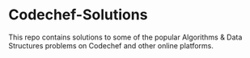 # Codechef-Solutions

This repo contains solutions to some of the popular Algorithms & Data Structures problems on Codechef and other online platforms.
